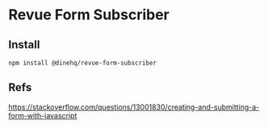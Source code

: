 # Revue Form Subscriber

## Install

```
npm install @dinehq/revue-form-subscriber
```

## Refs

https://stackoverflow.com/questions/13001830/creating-and-submitting-a-form-with-javascript
